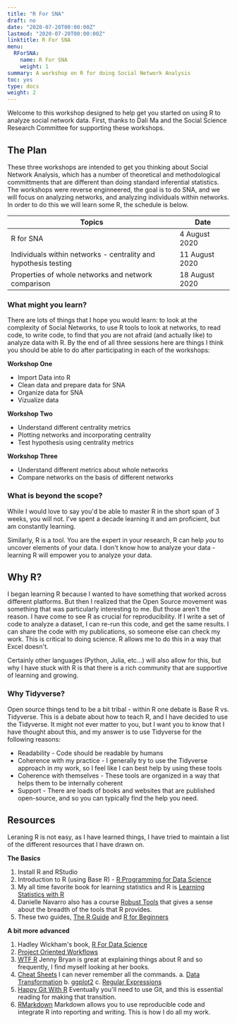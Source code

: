 ```yaml
---
title: "R For SNA"
draft: no
date: "2020-07-20T00:00:00Z"
lastmod: "2020-07-20T00:00:00Z"
linktitle: R For SNA
menu:
  RForSNA:
    name: R For SNA
    weight: 1
summary: A workshop on R for doing Social Network Analysis
toc: yes
type: docs
weight: 2
---
```


Welcome to this workshop designed to help get you started on using R to analyze social network data. First, thanks to Dali Ma and the Social Science Research Committee for supporting these workshops.

## The Plan
These three workshops are intended to get you thinking about Social Network Analysis, which has a number of theoretical and methodological committments that are different than doing standard inferential statistics. The workshops were reverse enginneered, the goal is to do SNA, and we will focus on analyzing networks, and analyzing individuals within networks. In order to do this we will learn some R, the schedule is below.

|Topics| Date|
|------|------|
|R for SNA | 4 August 2020|
|Individuals within networks - centrality and hypothesis testing |11 August 2020|
|Properties of whole networks and network comparison | 18 August 2020|


### What might you learn?
There are lots of things that I hope you would learn: to look at the complexity of Social Networks, to use R tools to look at networks, to read code, to write code, to find that you are not afraid (and actually like) to analyze data with R. By the end of all three sessions here are things I think you should be able to do after participating in each of the workshops:

**Workshop One**

* Import Data into R
* Clean data and prepare data for SNA
* Organize data for SNA
* Vizualize data

**Workshop Two**

* Understand different centrality metrics 
* Plotting networks and incorporating centrality
* Test hypothesis using centrality metrics

**Workshop Three**

* Understand different metrics about whole networks
* Compare networks on the basis of different networks

### What is beyond the scope?
While I would love to say you'd be able to master R in the short span of 3 weeks, you will not. I've spent a decade learning it and am proficient, but am constantly learning. 

Similarly, R is a tool. You are the expert in your research, R can help *you* to uncover elements of your data. I don't know how to analyze your data - learning R will empower you to analyze your data. 


## Why R?
I began learning R because I wanted to have something that worked across different platforms. But then I realized that the Open Source movement was something that was particularly interesting to me.  But those aren't the reason. I have come to see R as crucial for reproducibility. If I write a set of code to analyze a dataset, I can re-run this code, and get the same results. I can share the code with my publications, so someone else can check my work. This is critical to doing science. R allows me to do this in a way that Excel doesn't. 

Certainly other languages (Python, Julia, etc...) will also allow for this, but why I have stuck with R is that there is a rich community that are supportive of learning and growing. 

### Why Tidyverse?
Open source things tend to be a bit tribal - within R one debate is Base R vs. Tidyverse. This is a debate about how to teach R, and I have decided to use the Tidyverse. It might not ever matter to you, but I want you to know that I have thought about this, and my answer is to use Tidyverse for the following reasons:

- Readability - Code should be readable by humans
- Coherence with my practice - I generally try to use the Tidyverse approach in my work, so I feel like I can best help by using these tools
- Coherence with themselves - These tools are organized in a way that helps them to be internally coherent
- Support - There are loads of books and websites that are published open-source, and so you can typically find the help you need. 


## Resources
Leraning R is not easy, as I have learned things, I have tried to maintain a list of the different resources that I have drawn on. 

**The Basics**

1. Install R and RStudio
2. Introduction to R (using Base R) - [R Programming for Data Science](<https://bookdown.org/rdpeng/rprogdatascience/>)
3. My all time favorite book for learning statistics and R is [Learning Statistics with R](<http://tidylsr.djnavarro.net/>)
4. Danielle Navarro also has a course [Robust Tools](<http://robust-tools.djnavarro.net/>) that gives a sense about the breadth of the tools that R provides.
5. These two guides, [The R Guide](<https://drive.google.com/file/d/1G9rqsXdesobxbWivbrD1MN0K97jMNEST/view>) and [R for Beginners](<https://drive.google.com/file/d/1jUivTK7z3Ig_51upZ4mD5l2v-PCXOoGp/view>)

**A bit more advanced**

1. Hadley Wickham's book, [R For Data Science](<https://r4ds.had.co.nz/>)
2. [Project Oriented Workflows](<https://www.tidyverse.org/blog/2017/12/workflow-vs-script/>)
3. [WTF R](<https://rstats.wtf/index.html>) Jenny Bryan is great at explaining things about R and so frequently, I find myself looking at her books.
4. [Cheat Sheets](<https://rstudio.com/resources/cheatsheets/>) I can never remember all the commands. 
  a. [Data Transformation](<file:///Users/ericbrewelaptop/Downloads/data-transformation.pdf>)
  b. [ggplot2](<https://github.com/rstudio/cheatsheets/raw/master/data-visualization-2.1.pdf>)
  c. [Regular Expressions](<https://github.com/rstudio/cheatsheets/raw/master/data-visualization-2.1.pdf>)
5. [Happy Git With R](<https://happygitwithr.com/>) Eventually you'll need to use Git, and this is essential reading for making that transition.
6. [RMarkdown](<https://bookdown.org/yihui/rmarkdown/software-info.html>) Markdown allows you to use reproducible code and integrate R into reporting and writing. This is how I do all my work. 
